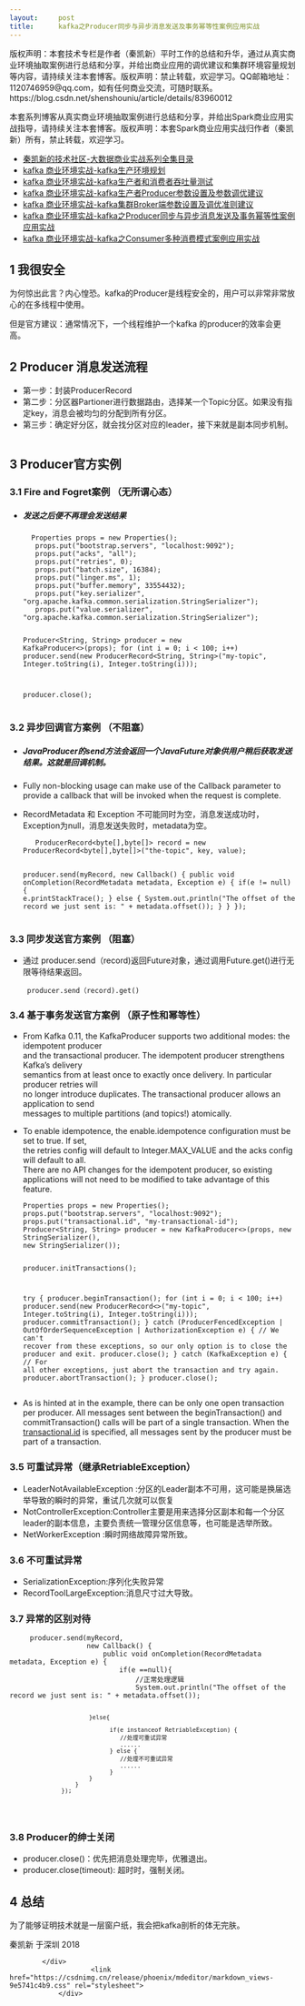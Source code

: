 ```yaml
---
layout:     post
title:      kafka之Producer同步与异步消息发送及事务幂等性案例应用实战
---
```

<div id="article_content" class="article_content clearfix csdn-tracking-statistics" data-pid="blog" data-mod="popu_307" data-dsm="post">
								<div class="article-copyright">
					版权声明：本套技术专栏是作者（秦凯新）平时工作的总结和升华，通过从真实商业环境抽取案例进行总结和分享，并给出商业应用的调优建议和集群环境容量规划等内容，请持续关注本套博客。版权声明：禁止转载，欢迎学习。QQ邮箱地址：1120746959@qq.com，如有任何商业交流，可随时联系。					https://blog.csdn.net/shenshouniu/article/details/83960012				</div>
								            <div id="content_views" class="markdown_views prism-atom-one-dark">
							<!-- flowchart 箭头图标 勿删 -->
							<svg xmlns="http://www.w3.org/2000/svg" style="display: none;"><path stroke-linecap="round" d="M5,0 0,2.5 5,5z" id="raphael-marker-block" style="-webkit-tap-highlight-color: rgba(0, 0, 0, 0);"></path></svg>
							<p>本套系列博客从真实商业环境抽取案例进行总结和分享，并给出Spark商业应用实战指导，请持续关注本套博客。版权声明：本套Spark商业应用实战归作者（秦凯新）所有，禁止转载，欢迎学习。</p>
<ul>
<li><a href="https://blog.csdn.net/shenshouniu/article/details/83719129" rel="nofollow">秦凯新的技术社区-大数据商业实战系列全集目录  </a></li>
<li><a href="https://juejin.im/post/5bd464ccf265da0ac3735124" rel="nofollow">kafka 商业环境实战-kafka生产环境规划 </a></li>
<li><a href="https://juejin.im/post/5bd50b9451882529642b2581" rel="nofollow">kafka 商业环境实战-kafka生产者和消费者吞吐量测试 </a></li>
<li><a href="https://juejin.im/post/5bd51b32e51d457947024771" rel="nofollow">kafka 商业环境实战-kafka生产者Producer参数设置及参数调优建议  </a></li>
<li><a href="https://juejin.im/post/5be799f851882558512137f7" rel="nofollow">kafka 商业环境实战-kafka集群Broker端参数设置及调优准则建议</a></li>
<li><a href="https://juejin.im/post/5be7ded25188253b6e5c085c" rel="nofollow">kafka 商业环境实战-kafka之Producer同步与异步消息发送及事务幂等性案例应用实战</a></li>
<li><a href="https://juejin.im/post/5be7e0556fb9a049a62c1792" rel="nofollow">kafka 商业环境实战-kafka之Consumer多种消费模式案例应用实战</a></li>
</ul>
<h2><a id="1__13"></a>1 我很安全</h2>
<p>为何惊出此言？内心惶恐。kafka的Producer是线程安全的，用户可以非常非常放心的在多线程中使用。</p>
<p>但是官方建议：通常情况下，一个线程维护一个kafka 的producer的效率会更高。</p>
<h2><a id="2_Producer__19"></a>2 Producer 消息发送流程</h2>
<ul>
<li>第一步：封装ProducerRecord</li>
<li>第二步：分区器Partioner进行数据路由，选择某一个Topic分区。如果没有指定key，消息会被均匀的分配到所有分区。</li>
<li>第三步：确定好分区，就会找分区对应的leader，接下来就是副本同步机制。</li>
</ul>
<p><img src="https://user-gold-cdn.xitu.io/2018/11/11/16701be5d47d9925?w=1056&amp;h=378&amp;f=png&amp;s=293194" alt=""></p>
<h2><a id="3_Producer_27"></a>3 Producer官方实例</h2>
<h3><a id="31_Fire_and_Fogret__29"></a>3.1 Fire and Fogret案例 （无所谓心态）</h3>
<ul>
<li>
<h5><a id="_31"></a>发送之后便不再理会发送结果</h5>
<pre><code>  Properties props = new Properties();
   props.put("bootstrap.servers", "localhost:9092");
   props.put("acks", "all");
   props.put("retries", 0);
   props.put("batch.size", 16384);
   props.put("linger.ms", 1);
   props.put("buffer.memory", 33554432);
   props.put("key.serializer", "org.apache.kafka.common.serialization.StringSerializer");
   props.put("value.serializer", "org.apache.kafka.common.serialization.StringSerializer");
  
   Producer&lt;String, String&gt; producer = new KafkaProducer&lt;&gt;(props);
   for (int i = 0; i &lt; 100; i++)
       producer.send(new ProducerRecord&lt;String, String&gt;("my-topic", Integer.toString(i), Integer.toString(i)));
  
   producer.close();
</code></pre>
</li>
</ul>
<h3><a id="32___50"></a>3.2 异步回调官方案例 （不阻塞）</h3>
<ul>
<li>
<h5><a id="JavaProducersendJavaFuture_51"></a>JavaProducer的send方法会返回一个JavaFuture对象供用户稍后获取发送结果。这就是回调机制。</h5>
</li>
<li>
<p>Fully non-blocking usage can make use of the Callback parameter to provide a callback that will be invoked when the request is complete.</p>
</li>
<li>
<p>RecordMetadata 和 Exception 不可能同时为空，消息发送成功时，Exception为null，消息发送失败时，metadata为空。</p>
<pre><code>   ProducerRecord&lt;byte[],byte[]&gt; record = new ProducerRecord&lt;byte[],byte[]&gt;("the-topic", key, value);
   
   producer.send(myRecord,
                 new Callback() {
                     public void onCompletion(RecordMetadata metadata, Exception e) {
                         if(e != null) {
                            e.printStackTrace();
                         } else {
                            System.out.println("The offset of the record we just sent is: " + metadata.offset());
                         }
                     }
                 });
</code></pre>
</li>
</ul>
<h3><a id="33___68"></a>3.3 同步发送官方案例 （阻塞）</h3>
<ul>
<li>
<p>通过 producer.send（record)返回Future对象，通过调用Future.get()进行无限等待结果返回。</p>
<pre><code> producer.send（record).get()
</code></pre>
</li>
</ul>
<h3><a id="34____74"></a>3.4  基于事务发送官方案例 （原子性和幂等性）</h3>
<ul>
<li>
<p>From Kafka 0.11, the KafkaProducer supports two additional modes: the idempotent producer<br>
and the transactional producer. The idempotent producer strengthens Kafka’s delivery<br>
semantics from at least once to exactly once delivery. In particular producer retries will<br>
no longer introduce duplicates. The transactional producer allows an application to send<br>
messages to multiple partitions (and topics!) atomically.</p>
</li>
<li>
<p>To enable idempotence, the enable.idempotence configuration must be set to true. If set,<br>
the retries config will default to Integer.MAX_VALUE and the acks config will default to all.<br>
There are no API changes for the idempotent producer, so existing applications will not need to be modified to take advantage of this feature.</p>
<pre><code>Properties props = new Properties();
props.put("bootstrap.servers", "localhost:9092");
props.put("transactional.id", "my-transactional-id");
Producer&lt;String, String&gt; producer = new KafkaProducer&lt;&gt;(props, new StringSerializer(), 
new StringSerializer());

producer.initTransactions();

try {
    producer.beginTransaction();
    for (int i = 0; i &lt; 100; i++)
        producer.send(new ProducerRecord&lt;&gt;("my-topic", Integer.toString(i), Integer.toString(i)));
    producer.commitTransaction();
} catch (ProducerFencedException | OutOfOrderSequenceException | AuthorizationException e) {
    // We can't recover from these exceptions, so our only option is to close the producer and exit.
    producer.close();
} catch (KafkaException e) {
    // For all other exceptions, just abort the transaction and try again.
    producer.abortTransaction();
}
producer.close();
</code></pre>
</li>
<li>
<p>As is hinted at in the example, there can be only one open transaction per producer. All messages sent between the beginTransaction() and commitTransaction() calls will be part of a single transaction. When the <a href="http://transactional.id" rel="nofollow">transactional.id</a> is specified, all messages sent by the producer must be part of a transaction.</p>
</li>
</ul>
<h3><a id="35__RetriableException_110"></a>3.5  可重试异常（继承RetriableException）</h3>
<ul>
<li>LeaderNotAvailableException :分区的Leader副本不可用，这可能是换届选举导致的瞬时的异常，重试几次就可以恢复</li>
<li>NotControllerException:Controller主要是用来选择分区副本和每一个分区leader的副本信息，主要负责统一管理分区信息等，也可能是选举所致。</li>
<li>NetWorkerException :瞬时网络故障异常所致。</li>
</ul>
<h3><a id="36__116"></a>3.6 不可重试异常</h3>
<ul>
<li>SerializationException:序列化失败异常</li>
<li>RecordToolLargeException:消息尺寸过大导致。</li>
</ul>
<h3><a id="37__122"></a>3.7 异常的区别对待</h3>
<pre><code>     producer.send(myRecord,
                   new Callback() {
                       public void onCompletion(RecordMetadata metadata, Exception e) {
                           if(e ==null){
                               //正常处理逻辑
                               System.out.println("The offset of the record we just sent is: " + metadata.offset()); 
                               
                           }else{
                                   
                                 if(e instanceof RetriableException) {
                                    //处理可重试异常
                                    ......
                                 } else {
                                    //处理不可重试异常
                                    ......
                                 }
                           }
                       }
                   });
</code></pre>
<h3><a id="38_Producer_144"></a>3.8 Producer的绅士关闭</h3>
<ul>
<li>producer.close()：优先把消息处理完毕，优雅退出。</li>
<li>producer.close(timeout): 超时时，强制关闭。</li>
</ul>
<h2><a id="4__151"></a>4 总结</h2>
<p>为了能够证明技术就是一层窗户纸，我会把kafka剖析的体无完肤。</p>
<p>秦凯新 于深圳 2018</p>

            </div>
						<link href="https://csdnimg.cn/release/phoenix/mdeditor/markdown_views-9e5741c4b9.css" rel="stylesheet">
                </div>